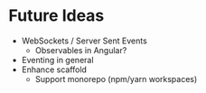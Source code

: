 Future Ideas
========================
- WebSockets / Server Sent Events
  - Observables in Angular?
- Eventing in general
- Enhance scaffold
   * Support monorepo (npm/yarn workspaces)